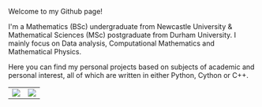 Welcome to my Github page!

I'm a Mathematics (BSc) undergraduate from Newcastle University & Mathematical Sciences (MSc) postgraduate from Durham University. I mainly focus on Data analysis, Computational Mathematics and Mathematical Physics.

Here you can find my personal projects based on subjects of academic and personal interest, all of which are written in either Python, Cython or C++.

<table>
   <tr>
      <td valign="top"><img src="https://github-readme-stats.vercel.app/api/top-langs?username=WinsomeDeer&layout=compact&theme=transparent"></td>
      <td valign="top"><img src="https://github-readme-stats.vercel.app/api?username=WinsomeDeer&show_icons=true&theme=transparent"></td>
   </tr>
</table>
